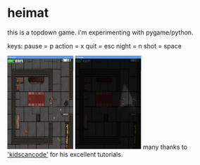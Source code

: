 # heimat

this is a topdown game. i'm experimenting with pygame/python.

keys:
pause = p
action = x
quit = esc
night = n
shot = space

<img src="https://github.com/nsklaus/heimat/blob/master/img/screen2.png" width="150" height="213"> <img src="https://github.com/nsklaus/heimat/blob/master/img/screen1.png" width="150" height="213">
many thanks to <a href="https://github.com/kidscancode/pygame_tutorials">'kidscancode'</a> for his excellent tutorials.
